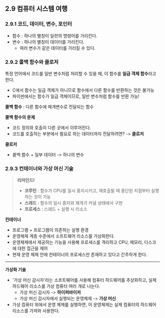 ## 2.9 컴퓨터 시스템 여행 
### 2.9.1 코드, 데이터, 변수, 포인터 
- 함수 : 하나의 별칭이 일련의 명령어를 가리킨다.
- 변수 : 하나의 별칭이 데이터를 가리킨다.
  - 여러 변수가 같은 데이터를 가리킬 수 있다.

### 2.9.2 콜백 함수와 클로저 
특정 언어에서 코드를 일반 변수처럼 처리할 수 있을 때, 이 함수를 **일급 객체 함수**라고 한다.
  - C에서 함수는 일급 객체가 아니므로 함수에서 다른 함수를 반환하는 것은 불가능
  - 파이썬에서는 함수가 일급 객체이므로, 일반 변수처럼 함수를 반환 가능!

**콜백 함수** : 다른 함수에 매개변수로 전달되는 함수 

**콜백 함수의 문제** 
- 코드 정의와 호출이 다른 곳에서 이루어진다. 
- 코드를 호출하는 부분에서 필요로 하는 데이터까지 전달하려면? -> **클로저**

**클로저**
- 콜백 함수 + 일부 데이터 -> 하나의 변수 

### 2.9.3 컨테이너와 가상 머신 기술 
> **리마인드!**
>- **코루틴** : 함수가 CPU를 일시 중지시키고, 재호출될 때 중단된 지점부터 실행하는 것이 가능 
>- **스레드** : 함수의 일시 중지와 재개가 커널 상태에서 구현 
>- **프로세스** : 스레드 + 실행 시 리소스 

**컨테이너**
- 프로그램 + 프로그램이 의존하는 실행 환경 
- 운영체제 계층 수준에서 소프트웨어 리소스를 가상화한다.
- 운영체제에서 제공하는 기능을 사용해 프로세스를 격리하고 CPU, 메모리, 디스크에 대한 접근을 제어
- 현재 운영 체제 안에 컨테이너의 프로세스만 존재하고 있다고 간주하게 한다.

---

**가상화 기술**
- '가상 머신 감시자'라는 소프트웨어를 사용해 컴퓨터 하드웨어를 추상화하고, 실제 하드웨어 리소스를 가상 컴퓨터 여러 개로 나눈다.
  - 가상 머신 감시자 -> **하이퍼바이저**
  - 가상 머신 감시자에서 실행되는 운영체제 -> **가상 머신**
- 가상 컴퓨터 위에서 운영 체제를 실행하면, 이 운영체제는 실제 컴퓨터의 하드웨어 리소스를 가져와 사용한다.

